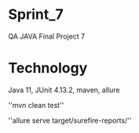 ﻿# Sprint_7
QA JAVA Final Project 7

# Technology
Java 11, JUnit 4.13.2, maven, allure

''mvn clean test''

''allure serve target/surefire-reports/''
